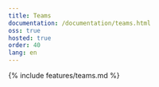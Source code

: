 ```yaml
---
title: Teams
documentation: /documentation/teams.html
oss: true
hosted: true
order: 40
lang: en
---
```


{% include features/teams.md %}
